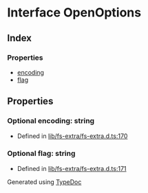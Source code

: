 # Interface OpenOptions


## Index

### Properties
* [encoding](_fs_extra_.openoptions.md#encoding)
* [flag](_fs_extra_.openoptions.md#flag)

## Properties

### Optional encoding: string

* Defined in [lib/fs-extra/fs-extra.d.ts:170](https://github.com/kimamula/typedoc/blob/HEAD/src/lib/fs-extra/fs-extra.d.ts#L170)


### Optional flag: string

* Defined in [lib/fs-extra/fs-extra.d.ts:171](https://github.com/kimamula/typedoc/blob/HEAD/src/lib/fs-extra/fs-extra.d.ts#L171)



Generated using [TypeDoc](http://typedoc.io)
